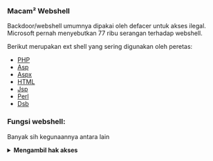 ### Macam² Webshell

Backdoor/webshell umumnya dipakai oleh defacer untuk akses ilegal. Microsoft pernah menyebutkan 77 ribu serangan terhadap webshell.

Berikut merupakan ext shell yang sering digunakan oleh peretas:
- [PHP](#404)
- [Asp](#404)
- [Aspx](#404)
- [HTML](#404)
- [Jsp](#404)
- [Perl](#404)
- [Dsb](?)

### Fungsi webshell:

Banyak sih kegunaannya antara lain
<details><summary><b>Mengambil hak akses</b></summary>
Website yang mengandung backdoor/webshell biasanya akan mudah dikendalikan. Tapi banyak juga peretas yang hanya ingin mengakses/nitip file saja.
</details>


